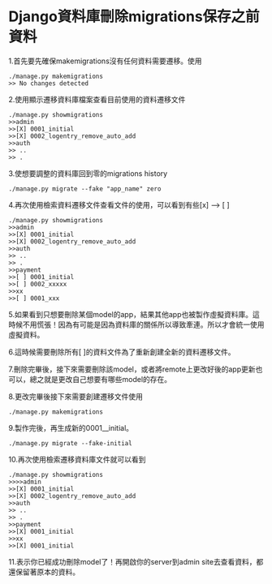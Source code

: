 # Django資料庫刪除migrations保存之前資料

1.首先要先確保makemigrations沒有任何資料需要遷移。使用

```text
./manage.py makemigrations
>> No changes detected
```

2.使用顯示遷移資料庫檔案查看目前使用的資料遷移文件

```text
./manage.py showmigrations
>>admin
>>[X] 0001_initial
>>[X] 0002_logentry_remove_auto_add
>>auth
>> ..
>> .
```

3.使想要調整的資料庫回到零的migrations history

```text
./manage.py migrate --fake "app_name" zero
```

4.再次使用檢索資料遷移文件查看文件的使用，可以看到有些\[x\] --&gt; \[ \]

```text
./manage.py showmigrations
>>admin
>>[X] 0001_initial
>>[X] 0002_logentry_remove_auto_add
>>auth
>> ..
>> .
>>payment
>>[ ] 0001_initial
>>[ ] 0002_xxxxx
>>xx
>>[ ] 0001_xxx
```

5.如果看到只想要刪除某個model的app，結果其他app也被製作虛擬資料庫。這時候不用慌張！因為有可能是因為資料庫的關係所以導致牽連。所以才會統一使用虛擬資料。

6.這時候需要刪除所有\[ \]的資料文件為了重新創建全新的資料遷移文件。

7.刪除完畢後，接下來需要刪除該model，或者將remote上更改好後的app更新也可以，總之就是更改自己想要有哪些model的存在。

8.更改完畢後接下來需要創建遷移文件使用

```text
./manage.py makemigrations
```

9.製作完後，再生成新的0001\_\_initial。

```text
./manage.py migrate --fake-initial
```

10.再次使用檢索遷移資料庫文件就可以看到

```text
./manage.py showmigrations
>>>>admin
>>[X] 0001_initial
>>[X] 0002_logentry_remove_auto_add
>>auth
>> ..
>> .
>>payment
>>[X] 0001_initial
>>xx
>>[X] 0001_initial
```

11.表示你已經成功刪除model了！再開啟你的server到admin site去查看資料，都還保留著原本的資料。





